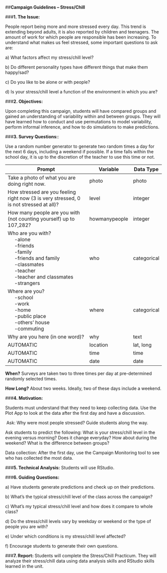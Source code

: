 ##**Campaign Guidelines – Stress/Chill**

###**1. The Issue:**

People report being more and more stressed every day. This trend is extending beyond adults, it is
also reported by children and teenagers. The amount of work for which people are responsible has
been increasing. To understand what makes us feel stressed, some important questions to ask are:

a) What factors affect my stress/chill level?

b) Do different personality types have different things that make them happy/sad?

c) Do you like to be alone or with people?

d) Is your stress/chill level a function of the environment in which you are?

###**2. Objectives:**

Upon completing this campaign, students will have compared groups and gained an understanding of
variability within and between groups. They will have learned how to conduct and use permutations to
model variability, perform informal inference, and how to do simulations to make predictions.

###**3. Survey Questions:**:

Use a random number generator to generate two random times a day for the next 6 days, including a
weekend if possible. If a time falls within the school day, it is up to the discretion of the teacher to use
this time or not.

| **Prompt** | **Variable** | **Data Type** |
| ---------- | ---------- | ---------- |
|Take a photo of what you are doing right now.| photo |photo|
|How stressed are you feeling right now (3 is very stressed, 0 is not stressed at all)?|level|integer|
|How many people are you with (not counting yourself) up to 107,282?|howmanypeople|integer|
|Who are you with?<br>&nbsp;&nbsp;&nbsp;&nbsp; -alone<br>&nbsp;&nbsp;&nbsp;&nbsp; -friends<br>&nbsp;&nbsp;&nbsp;&nbsp; -family<br>&nbsp;&nbsp;&nbsp;&nbsp; -friends and family<br>&nbsp;&nbsp;&nbsp;&nbsp; -classmates<br>&nbsp;&nbsp;&nbsp;&nbsp; -teacher<br>&nbsp;&nbsp;&nbsp;&nbsp; -teacher and classmates<br>&nbsp;&nbsp;&nbsp;&nbsp; -strangers|who|categorical|
|Where are you?<br>&nbsp;&nbsp;&nbsp;&nbsp; -school<br>&nbsp;&nbsp;&nbsp;&nbsp; -work<br>&nbsp;&nbsp;&nbsp;&nbsp; -home<br>&nbsp;&nbsp;&nbsp;&nbsp; -public place<br>&nbsp;&nbsp;&nbsp;&nbsp; -others’ house<br>&nbsp;&nbsp;&nbsp;&nbsp; -commuting|where|categorical|
|Why are you here (in one word)?|why|text|
|AUTOMATIC|location|lat, long|
|AUTOMATIC|time|time|
|AUTOMATIC|date|date|

**When?** Surveys are taken two to three times per day at pre-determined randomly selected times.

**How Long?** About two weeks. Ideally, two of these days include a weekend.

###**4. Motivation:**

Students must understand that they need to keep collecting data. Use the Plot App to look at the data
after the first day and have a discussion.

&nbsp;Ask: Why were most people stressed? Guide students along the way.

Ask students to predict the following: What is your stress/chill level in the evening versus morning?
Does it change everyday? How about during the weekend? What is the difference between groups?

Data collection: After the first day, use the Campaign Monitoring tool to see who has collected the
most data.
    
###**5. Technical Analysis:**
Students will use RStudio.

###**6. Guiding Questions:**

a) Have students generate predictions and check up on their predictions.

b) What’s the typical stress/chill level of the class across the campaign?

c) What’s my typical stress/chill level and how does it compare to whole class?

d) Do the stress/chill levels vary by weekday or weekend or the type of people you are with?

e) Under which conditions is my stress/chill level affected?

f) Encourage students to generate their own questions.

###**7. Report:**
Students will complete the Stress/Chill Practicum. They will analyze their stress/chill data using data
analysis skills and RStudio skills learned in the unit.







